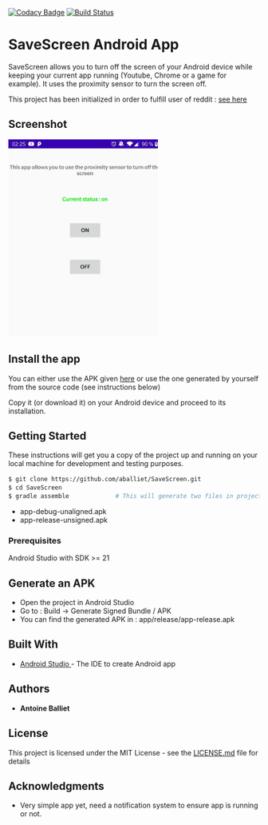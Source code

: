 [![Codacy Badge](https://api.codacy.com/project/badge/Grade/ee59ce6acc27454a9b5d94889ec3bf80)](https://app.codacy.com/manual/aballiet/SaveScreen?utm_source=github.com&utm_medium=referral&utm_content=aballiet/SaveScreen&utm_campaign=Badge_Grade_Dashboard)
[![Build Status](https://travis-ci.com/aballiet/SaveScreen.svg?branch=master)](https://travis-ci.com/aballiet/SaveScreen)

# SaveScreen Android App

SaveScreen allows you to turn off the screen of your Android device while keeping your current app running (Youtube, Chrome or a game for example).
It uses the proximity sensor to turn the screen off.

This project has been initialized in order to fulfill user of reddit : [see here](https://www.reddit.com/r/deeptown/comments/ffsl49/tip_app_to_turn_off_your_screen_while_maximizing/)

## Screenshot
<img src="https://github.com/aballiet/SaveScreen/raw/master/readme_ressources/screenshot.jpg" width="300">

## Install the app 
You can either use the APK given [here](https://github.com/aballiet/SaveScreen/raw/master/app/release/app-release.apk) or use the one generated by yourself from the source code (see instructions below)

Copy it (or download it) on your Android device and proceed to its installation.


## Getting Started

These instructions will get you a copy of the project up and running on your local machine for development and testing purposes.

```bash
$ git clone https://github.com/aballiet/SaveScreen.git
$ cd SaveScreen
$ gradle assemble             # This will generate two files in project/build/apk/
```

- app-debug-unaligned.apk 
- app-release-unsigned.apk

### Prerequisites

Android Studio with SDK >= 21

## Generate an APK

- Open the project in Android Studio
- Go to : Build -> Generate Signed Bundle / APK
- You can find the generated APK in : app/release/app-release.apk


## Built With

* [Android Studio ](https://developer.android.com/studio) - The IDE to create Android app


## Authors

* **Antoine Balliet** 


## License

This project is licensed under the MIT License - see the [LICENSE.md](LICENSE.md) file for details

## Acknowledgments

* Very simple app yet, need a notification system to ensure app is running or not.
